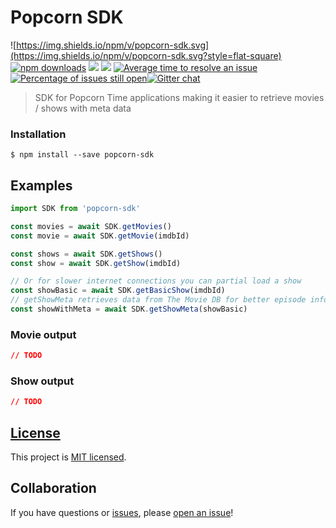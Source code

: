 # Popcorn SDK
![https://img.shields.io/npm/v/popcorn-sdk.svg](https://img.shields.io/npm/v/popcorn-sdk.svg?style=flat-square) [![npm downloads](https://img.shields.io/npm/dt/popcorn-sdksvg?maxAge=2592000&style=flat-square)](https://npm-stat.com/charts.html?package=popcorn-sdk) [![](https://img.shields.io/github/issues-raw/tripss/popcorn-sdk.svg?style=flat-square)](https://github.com/tripss/popcorn-sdk/issues) [![](https://img.shields.io/david/tripss/popcorn-sdk.svg?style=flat-square)](https://david-dm.org/tripss/popcorn-sdk#info=dependencies)
[![Average time to resolve an issue](http://isitmaintained.com/badge/resolution/tripss/popcorn-sdk.svg)](http://isitmaintained.com/project/tripss/popcorn-sdk "Average time to resolve an issue") [![Percentage of issues still open](http://isitmaintained.com/badge/open/tripss/popcorn-sdk.svg)](http://isitmaintained.com/project/tripss/popcorn-sdk "Percentage of issues still open")[![Gitter chat](https://badges.gitter.im/gitterHQ/gitter.png)](https://gitter.im/pct-org/Lobby)


> SDK for Popcorn Time applications making it easier to retrieve movies / shows with meta data

### Installation
```shell
$ npm install --save popcorn-sdk
```

## Examples
```js
import SDK from 'popcorn-sdk'

const movies = await SDK.getMovies()
const movie = await SDK.getMovie(imdbId)

const shows = await SDK.getShows()
const show = await SDK.getShow(imdbId)

// Or for slower internet connections you can partial load a show
const showBasic = await SDK.getBasicShow(imdbId)
// getShowMeta retrieves data from The Movie DB for better episode info and season / episode images
const showWithMeta = await SDK.getShowMeta(showBasic)
```

### Movie output
```JSON
// TODO
```

### Show output
```JSON
// TODO
```

## [License](https://github.com/tripss/popcorn-native/blob/master/LICENSE)

This project is [MIT licensed](./LICENSE).

## Collaboration

If you have questions or [issues](https://github.com/TriPSs/popcorn-sdk/issues), please [open an issue](https://github.com/TriPSs/popcorn-sdk/issues/new)!
